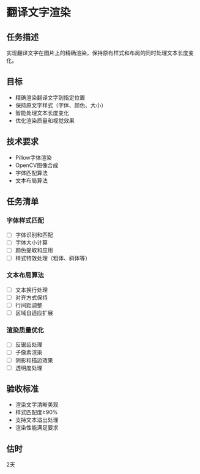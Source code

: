 # 翻译文字渲染

## 任务描述
实现翻译文字在图片上的精确渲染，保持原有样式和布局的同时处理文本长度变化。

## 目标
- 精确渲染翻译文字到指定位置
- 保持原文字样式（字体、颜色、大小）
- 智能处理文本长度变化
- 优化渲染质量和视觉效果

## 技术要求
- Pillow字体渲染
- OpenCV图像合成
- 字体匹配算法
- 文本布局算法

## 任务清单
### 字体样式匹配
- [ ] 字体识别和匹配
- [ ] 字体大小计算
- [ ] 颜色提取和应用
- [ ] 样式特效处理（粗体、斜体等）

### 文本布局算法
- [ ] 文本换行处理
- [ ] 对齐方式保持
- [ ] 行间距调整
- [ ] 区域自适应扩展

### 渲染质量优化
- [ ] 反锯齿处理
- [ ] 子像素渲染
- [ ] 阴影和描边效果
- [ ] 透明度处理

## 验收标准
- 渲染文字清晰美观
- 样式匹配度≥90%
- 支持文本溢出处理
- 渲染性能满足要求

## 估时
2天 